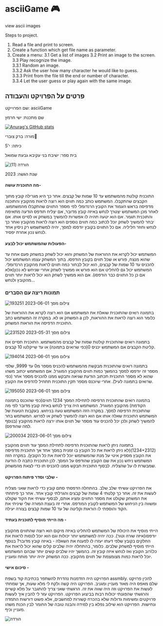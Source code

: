 # asciiGame 🎮
view ascii images

Steps to project.
1. Read a file and print to screen.   
2. Create a function which get file name as parameter.
3. Create a menu:
3.1 Get a list of images
3.2 Print an image to the screen.
3.3 Play recognize the image.  
3.3.1 Random an image.  
3.3.2 Ask the user how many character he would like to guess.   
3.3.3 Print from the file till the end or number of character.   
3.3.4 Let the user guess or play again with the same image.
## פרטים על הפרויקט והעבודה

שם הפרוייקט: asciiGame

שם מתכנת: ישי חרמץ


[![Anurag's GitHub stats](https://github-readme-stats.vercel.app/api?username=IshayHarmatz)](https://github.com/anuraghazra/github-readme-stats)


מורה: ברק צוברי👑

כיתה: י'5

בית ספר: ישיבת בני עקיבא גבעת שמואל

![הורדה (11)](https://github.com/IshayHarmatz/asciiGame/assets/117118962/0321ac9c-8c7d-4d46-bf92-381b3e10799d)

שנת הגשה: 2023

#### מה התוכנית עושה-

התוכנית קולטת מהמשתמש עד 10 שמות של קבצים. אחר כך היא מגרילה קובץ מתוך הקבצים שהתקבלו.
המשתמש כותב כמה תווים הוא רוצה לראות מהקובץ והתוכנה מדפיסה בראש העמוד את הקובץ הרנדומלי לפי מספר התווים שהתקבלו מהמשתמש. 
לאחר מכן המשתמש יצטרך לנחש באיזה קובץ מדובר, אם יצליח תודפס הודעה מתאימה והתוכנית תגמר.
אם הוא יטעה תהיה לו אפשרות להמשיך במשחק או לסיים אותו. אם יבחר להמשיך לשחק יוכל לכתוב כמה תווים נוספים הוא רוצה לראות מהקובץ ואחר כך לנחש וחוזר חליליה. אם כל התווים בקובץ יודפסו למסך, יהיה למשתשמש רק ניסיון אחד לנחש נכון אחרת יפסיד.

#### הפעולות שהמשתמש יכול לבצע-

המשתמש יכול לקרוא את ההוראות של המשחק והוא יכול לשחק במשחק פעם אחת עד שהוא מנצח, פורש או שכל תווים בקובץ הודפסו.
בתוך המשחק עצמו המשתמש יכול להכניס עד 10 שמות של קבצים, הוא יכול לבחור כמה תווים לראות מהקובץ הרנדומלי.
המשתמש יכול גם להחליט אם הוא פורש או ממשיך לשחק אחרי שניחש לא נכון(אלא אם כן כל התווים כבר הודפסו).
אם הוא ממשיך לשחק הוא יכול לראות יותר תווים מהקובץ ולנחש...

### תמונות ריצה עם הסברים

![צילום מסך 2023-06-01 193251](https://github.com/IshayHarmatz/asciiGame/assets/117118962/1d7a16e8-6aee-4ed2-92ce-2f0d2920f157)

בתמונה רואים שהתוכנית שואלת את המשתמש אם הוא רוצה לקרוא את ההוראות של המשחק או לא. במקרה זה המשתמש כתב a כלומר הוא רוצה לראות את ההוראות, לכן התוכנית הדפיסה את הוראות המשחק.

![צילום מסך 2023-05-31 231520](https://github.com/IshayHarmatz/asciiGame/assets/117118962/83717701-9d01-4ca7-875c-bf235c9c7b45)

בתמונה רואים שהתוכנית קולטת שמות של קבצים מהמשתמש. התוכנית תסיים את קליטת הקבצים אם המשתמש יכניס 0(כפי שרואים בתמונה) או עד שייקלטו 10 קבצים.

![צילום מסך 2023-06-01 194014](https://github.com/IshayHarmatz/asciiGame/assets/117118962/09103fb9-8bb9-4810-9919-0684245733fe)

בתמונה רואים שהתוכנית מבקשת מהמשתמש להכניס מספר מ0 עד 9999, שלפי מספר זה יודפסו למסך בהמשך כמות תווים מהקובץ המוגרל. אם המשתמש יכתוב משהו שהוא לא מספר התוכנית תכתוב הודעת שגיאה ותבקש ממנו להכניס מספר אחר (כפי שרואים בתמונה לעיל). אחרי שיוכנס מספר תקין התוכנית תתחיל להדפיס את הקובץ.

![צילום מסך 2023-06-01 195050](https://github.com/IshayHarmatz/asciiGame/assets/117118962/2026b102-64cc-4f4d-b88c-4a21d0f5e7c1)

בתמונה רואים שהתוכנית הדפיסה לתחילת המסך 1234 תווים(כפי שהוכנס בתמונה הקודמת) מהקובץ המוגרל. המשתמש היה צריך לנחש באיזה קובץ מדובר לפי מה שהתוכנית הדפיסה למסך. במקרה הזה המשתמש טעה בניחוש. בעקבות הטעות של המשתמש התוכנית שאלה אותו אם הוא רוצה להמשיך לשחק או לפרוש. המשתמש בחר להמשיך לשחק ולכן יכל להכניס עוד מספר של תווים אותו ירצה לראות מהקובץ (בנוסף למה שהודפס).

![צילום מסך 2023-06-01 200034](https://github.com/IshayHarmatz/asciiGame/assets/117118962/c32dc2ce-5ad4-4660-b876-e466774f01dd)

בתמונה ניתן לראות שהתוכנית הדפיסה לתחילת המסך עוד תווים מהקובץ (1234+2312)(לא ניתן לראות את כל הקובץ בו זמנית במסך אחד אך התוכנית מדפיסה את הקובץ מספיק איטי על מנת שהמשתמש יוכל לראות את כל הקובץ). במקרה הזה המשתמש ניחש נכון את שם הקובץ שהודפס על המסך. לכן התוכנית כתבה לו הודעה שמבשרת לו על שהצליח. לבסוף התוכנית תבקש ממנו להכניס תו כדי לצאת מהמשחק. 

#### שלבי וסדר פיתוח הפרויקט - 

את הפרויקט עשיתי שלב שלב. בהתחלה הדפסתי סתם קובץ כדי לראות שאני מצליח לעשות את זה. אחר כך קלטתי 4 שמות של קבצים והגרלתי קובץ אחד. 
אחר כך פיתחתי את המשחק שקולט את מספר התווים ומציג אותם, לבסוף עשיתי את הקוד שקולט ומשווה בין הניחוש של המשתמש לקובץ המודפס. אחרי זה בעצת המורה שלי שיניתי את הקוד והוספתי לו הוראות וקליטה של עד 10 שמות קבצים בצורה יעילה.

#### מה הייתי מוסיף לתוכנית בעתיד -

הייתי מוסיף את היכולת של המשתמש להחליט באיזה מיקום הוא רוצה שהתווים מהקובץ יודפסו(איזה שורה וטור). ככה יהיה למשתמש יותר יכולות וגם הוא יוכל לנסות לראות את החלקים בקובץ שלפי דעתו יעזרו לו לפענח את השאלה - באיזה קובץ מדובר? בנוסף הייתי מוסיף למשחק שלבים. כלומר, בהתחלה יהיה שלבים קלים שהוא יכול לראות את כל\רוב הקובץ ואז לנחש איזה קובץ זה. בהמשך יהיו שלבים קשים יותר שבהם המשתמש יוכל לראות כמות מצומצמת של תווים מהקובץ. ככה המשחק יהיה יותר מותח ומעניין.

#### סיכום אישי -

הפרויקט היה הזדמנות נהדרת להשתפר בכתיבת קוד בשפת assmbly. להכין פרויקט שלם מאפס היה מאוד מעניין ומגניב. 
הפרויקט היה קשה ולקח לי מלא שעות, אך שמחתי לעשות את הפרויקט וזה היה שווה את זה. 
הרגשתי שאני צריך להתגבר על מלא קשיים והרגשתי שהפגנתי יכולות רבות בביצוע הפרויקט.
הפרויקט עזר לי להבין איך לעשות פרויקטים ומשימות גדולות שלא בהכרח קשורות למחשבים, אלא פשוט דורשות התמדה ונחישות. 
הפרויקט הוא שילוב נפלא בין למידה והבנה טובה של החומר לבין הכנת משהו מעניין וכיף.

![הורדה](https://github.com/IshayHarmatz/asciiGame/assets/117118962/8141ce8e-8882-4421-b3f5-2cc83a87a6c7)
